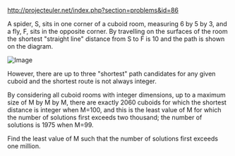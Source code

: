 http://projecteuler.net/index.php?section=problems&id=86

A spider, S, sits in one corner of a cuboid room, measuring 6 by 5 by 3, and a fly, F, sits in the opposite corner. By travelling on the surfaces of the room the shortest "straight line" distance from S to F is 10 and the path is shown on the diagram.

![Image](http://projecteuler.net/project/images/p_086.gif)

However, there are up to three "shortest" path candidates for any given cuboid and the shortest route is not always integer.

By considering all cuboid rooms with integer dimensions, up to a maximum size of M by M by M, there are exactly 2060 cuboids for which the shortest distance is integer when M=100, and this is the least value of M for which the number of solutions first exceeds two thousand; the number of solutions is 1975 when M=99.

Find the least value of M such that the number of solutions first exceeds one million.

